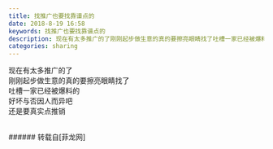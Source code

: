 ```yaml
---
title: 找推广也要找靠谱点的
date: 2018-8-19 16:58
keywords: 找推广也要找靠谱点的
description: 现在有太多推广的了刚刚起步做生意的真的要擦亮眼睛找了吐槽一家已经被爆料的好坏与否因人而异吧还是要真实点推销
categories: sharing
---
```

<td class="t_f" id="postmessage_1662138">

现在有太多推广的了<br/>
刚刚起步做生意的真的要擦亮眼睛找了<br/>
吐槽一家已经被爆料的<br/>
好坏与否因人而异吧<br/>
还是要真实点推销<br/>
<br/>
<img alt="" border="0" class="zoom" data-cf-modified-b7e70e5d94fe3fa319e6d2b0-="" file="http://www.flw.ph/data/appbyme/upload/image/201808/19/vcVYCn7gJpcB.jpg" id="aimg_gF3fH" lazyloadthumb="1" onclick="" onmouseover="" src="http://www.flw.ph/data/appbyme/upload/image/201808/19/vcVYCn7gJpcB.jpg"/><br/>
<img alt="" border="0" class="zoom" data-cf-modified-b7e70e5d94fe3fa319e6d2b0-="" file="http://www.flw.ph/data/appbyme/upload/image/201808/19/RyHfQYg77Q84.jpg" id="aimg_r6X6B" lazyloadthumb="1" onclick="" onmouseover="" src="http://www.flw.ph/data/appbyme/upload/image/201808/19/RyHfQYg77Q84.jpg"/><br/>
<img alt="" border="0" class="zoom" data-cf-modified-b7e70e5d94fe3fa319e6d2b0-="" file="http://www.flw.ph/data/appbyme/upload/image/201808/19/mnyc3Ya698vB.jpg" id="aimg_iO8OC" lazyloadthumb="1" onclick="" onmouseover="" src="http://www.flw.ph/data/appbyme/upload/image/201808/19/mnyc3Ya698vB.jpg"/><br/>
</td>
###### 转载自[菲龙网]